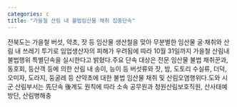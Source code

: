 ```yaml
---
categories: c
title: "가을철 산림 내 불법임산물 채취 집중단속"
---
```

전북도는 가을철 버섯, 약초, 잣 등 임산물 생산철을 맞아 무분별한 임산물 굴·채취와 산림 내 쓰레기 투기로 임업생산자의 피해가 우려됨에 따라 10월 31일까지 가을철 산림내 불법행위 특별단속을 실시한다고 밝혔다.주요 단속 대상은 전문 임산물 불법 채취꾼과, 동호회, 등산객 등에 의한 산림 내 송이, 능이 등 버섯류와 잣, 밤, 도토리 수실류, 더덕, 오미자, 도라지, 둥굴레 등 산약초에 대한 불법 임산물 채취 및 산림오염행위다.도와 시군 산림부서는 先단속 後계도 원칙에 따라 소속 공무원과 청원산림보호직원, 산사태예방단, 산림병해충